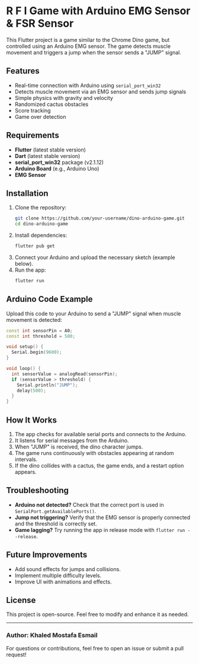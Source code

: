 # R F I Game with Arduino EMG Sensor & FSR Sensor

This Flutter project is a game similar to the Chrome Dino game, but controlled using an Arduino EMG sensor. The game detects muscle movement and triggers a jump when the sensor sends a "JUMP" signal.

## Features
- Real-time connection with Arduino using `serial_port_win32`
- Detects muscle movement via an EMG sensor and sends jump signals
- Simple physics with gravity and velocity
- Randomized cactus obstacles
- Score tracking
- Game over detection

## Requirements
- **Flutter** (latest stable version)
- **Dart** (latest stable version)
- **serial_port_win32** package (v2.1.12)
- **Arduino Board** (e.g., Arduino Uno)
- **EMG Sensor**

## Installation
1. Clone the repository:
   ```sh
   git clone https://github.com/your-username/dino-arduino-game.git
   cd dino-arduino-game
   ```
2. Install dependencies:
   ```sh
   flutter pub get
   ```
3. Connect your Arduino and upload the necessary sketch (example below).
4. Run the app:
   ```sh
   flutter run
   ```

## Arduino Code Example
Upload this code to your Arduino to send a "JUMP" signal when muscle movement is detected:
```cpp
const int sensorPin = A0;
const int threshold = 500;

void setup() {
  Serial.begin(9600);
}

void loop() {
  int sensorValue = analogRead(sensorPin);
  if (sensorValue > threshold) {
    Serial.println("JUMP");
    delay(500);
  }
}
```

## How It Works
1. The app checks for available serial ports and connects to the Arduino.
2. It listens for serial messages from the Arduino.
3. When "JUMP" is received, the dino character jumps.
4. The game runs continuously with obstacles appearing at random intervals.
5. If the dino collides with a cactus, the game ends, and a restart option appears.

## Troubleshooting
- **Arduino not detected?** Check that the correct port is used in `SerialPort.getAvailablePorts()`.
- **Jump not triggering?** Verify that the EMG sensor is properly connected and the threshold is correctly set.
- **Game lagging?** Try running the app in release mode with `flutter run --release`.

## Future Improvements
- Add sound effects for jumps and collisions.
- Implement multiple difficulty levels.
- Improve UI with animations and effects.

## License
This project is open-source. Feel free to modify and enhance it as needed.

---
### Author: Khaled Mostafa Esmail
For questions or contributions, feel free to open an issue or submit a pull request!

